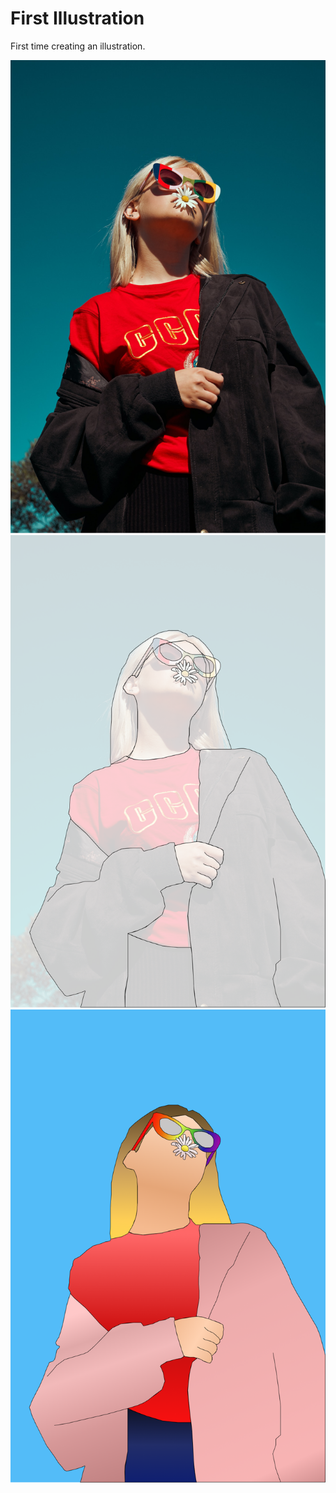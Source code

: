 # First Illustration
First time creating an illustration.

![The original stock photo of a girl](https://raw.githubusercontent.com/kalieblair1515/first-illustration/main/og-photo.png "Original Stock Photo")
![Photo during the process of outling girl](https://raw.githubusercontent.com/kalieblair1515/first-illustration/main/process.png "Process photo")
![The colored final illustration](https://raw.githubusercontent.com/kalieblair1515/first-illustration/main/colored.png "Colored final illustration")
